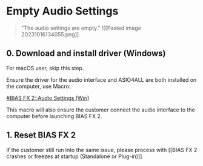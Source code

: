 # Empty Audio Settings
>"The audio settings are empty."
![[Pasted image 20231016134055.png]]

## 0. Download and install driver (Windows)

For macOS user, skip this step.

Ensure the driver for the audio interface and ASIO4ALL are both installed on the computer, use Macro:

<u>#BIAS FX 2::Audio Settings (Win)</u>

This macro will also ensure the customer connect the audio interface to the computer before launching BIAS FX 2. 

## 1. Reset BIAS FX 2

If the customer still run into the same issue, please process with [[BIAS FX 2 crashes or freezes at startup (Standalone or Plug-in)]] 

